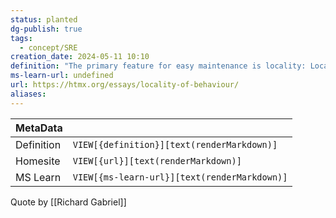 ```yaml
---
status: planted
dg-publish: true
tags:
  - concept/SRE
creation_date: 2024-05-11 10:10
definition: "The primary feature for easy maintenance is locality: Locality is that characteristic of source code that enables a programmer to understand that source by looking at only a small portion of it"
ms-learn-url: undefined
url: https://htmx.org/essays/locality-of-behaviour/
aliases:
---
```


| MetaData   |                                              |
| ---------- | -------------------------------------------- |
| Definition | `VIEW[{definition}][text(renderMarkdown)]`   |
| Homesite   | `VIEW[{url}][text(renderMarkdown)]`          |
| MS Learn   | `VIEW[{ms-learn-url}][text(renderMarkdown)]` |
Quote by [[Richard Gabriel]]

